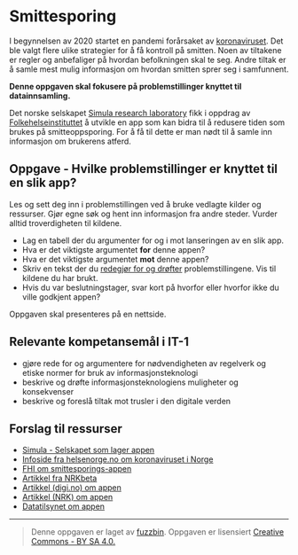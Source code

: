 # Smittesporing

I begynnelsen av 2020 startet en pandemi forårsaket av [koronaviruset](https://helsenorge.no/koronavirus/fakta-og-handtering-i-norge). Det ble valgt flere ulike strategier for å få kontroll på smitten. Noen av tiltakene er regler og anbefaliger på hvordan befolkningen skal te seg. Andre tiltak er å samle mest mulig informasjon om hvordan smitten sprer seg i samfunnent.

**Denne oppgaven skal fokusere på problemstillinger knyttet til datainnsamling.**

Det norske selskapet [Simula research laboratory](https://www.simula.no/news/digital-smittesporing-sporsmal-og-svar) fikk i oppdrag av [Folkehelseinstituttet](https://www.fhi.no/nyheter/2020/utvikler-app-for-smitteoppsporing/) å utvikle en app som kan bidra til å redusere tiden som brukes på smitteoppsporing. For å få til dette er man nødt til å samle inn informasjon om brukerens atferd.

## Oppgave - Hvilke problemstillinger er knyttet til en slik app?

Les og sett deg inn i problemstillingen ved å bruke vedlagte kilder og ressurser. Gjør egne søk og hent inn informasjon fra andre steder. Vurder alltid troverdigheten til kildene.

* Lag en tabell der du argumenter for og i mot lanseringen av en slik app.
* Hva er det viktigste argumentet **for** denne appen?
* Hva er det viktigste argumentet **mot** denne appen?
* Skriv en tekst der du [redegjør for og drøfter](https://sokogskriv.no/category/skriving/oppgavens-struktur/drofting/) problemstillingene. Vis til kildene du har brukt.
* Hvis du var beslutningstager, svar kort på hvorfor eller hvorfor ikke du ville godkjent appen?

Oppgaven skal presenteres på en nettside.

## Relevante kompetansemål i IT-1

 * gjøre rede for og argumentere for nødvendigheten av regelverk og etiske normer for bruk av informasjonsteknologi
 * beskrive og drøfte informasjonsteknologiens muligheter og konsekvenser
 * beskrive og foreslå tiltak mot trusler i den digitale verden

## Forslag til ressurser
 
* [Simula - Selskapet som lager appen](https://simula.no)
* [Infoside fra helsenorge.no om koronaviruset i Norge](https://helsenorge.no/koronavirus/fakta-og-handtering-i-norge)
* [FHI om smittesporings-appen](https://www.fhi.no/nyheter/2020/utvikler-app-for-smitteoppsporing/)
* [Artikkel fra NRKbeta](https://nrkbeta.no/2020/04/09/simula-om-sporingsapp-omstridt-beslutning-skyldes-begrensninger-i-apple-produkter/)
* [Artikkel (digi.no) om appen](https://www.digi.no/artikler/ekspertgruppe-skal-ga-gjennom-kildekoden-i-ny-app-for-smittesporing/489653)
* [Artikkel (NRK) om appen](https://www.nrk.no/norge/fhi-appen-smittestopp-gjennomgas-na-av-sikkerhetseksperter-1.14977918)
* [Datatilsynet om appen](https://www.datatilsynet.no/aktuelt/aktuelle-nyheter-2020/ny-sporings-app-for-a-hindre-koronasmitte/)

---

>Denne oppgaven er laget av [fuzzbin](https://github.com/fuzzbin).
>Oppgaven er lisensiert
>[Creative Commons - BY SA 4.0.](https://creativecommons.org/licenses/by-sa/4.0/deed.no)
